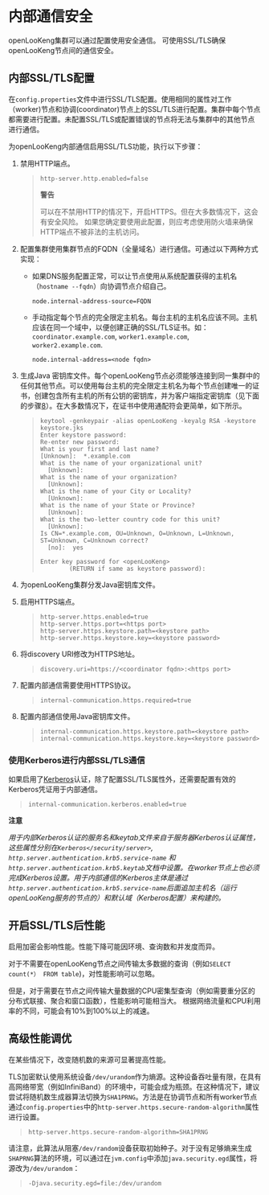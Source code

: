 
内部通信安全
=============================

openLooKeng集群可以通过配置使用安全通信。  可使用SSL/TLS确保openLooKeng节点间的通信安全。

内部SSL/TLS配置
------------------------------

在`config.properties`文件中进行SSL/TLS配置。使用相同的属性对工作（worker)节点和协调(coordinator)节点上的SSL/TLS进行配置。集群中每个节点都需要进行配置。未配置SSL/TLS或配置错误的节点将无法与集群中的其他节点进行通信。


为openLooKeng内部通信启用SSL/TLS功能，执行以下步骤：

1.  禁用HTTP端点。

    > ``` properties
    > http-server.http.enabled=false
    > ```
    > 
    > 
    > **警告**
    > 
    > 可以在不禁用HTTP的情况下，开启HTTPS。但在大多数情况下，这会有安全风险。
    > 如果您确定要使用此配置，则应考虑使用防火墙来确保HTTP端点不被非法的主机访问。
    > 
    
2.  配置集群使用集群节点的FQDN（全量域名）进行通信。可通过以下两种方式实现：
    
    -   如果DNS服务配置正常，可以让节点使用从系统配置获得的主机名（`hostname --fqdn`）向协调节点介绍自己。
    
        ``` properties
        node.internal-address-source=FQDN
        ```
    
    -   手动指定每个节点的完全限定主机名。每台主机的主机名应该不同。主机应该在同一个域中，以便创建正确的SSL/TLS证书。如：`coordinator.example.com`, `worker1.example.com`, `worker2.example.com`.
        
        ``` properties
        node.internal-address=<node fqdn>
        ```
    
3.  生成Java 密钥库文件。每个openLooKeng节点必须能够连接到同一集群中的任何其他节点。可以使用每台主机的完全限定主机名为每个节点创建唯一的证书，创建包含所有主机的所有公钥的密钥库，并为客户端指定密钥库（见下面的步骤[8](#step08)）。在大多数情况下，在证书中使用通配符会更简单，如下所示。
    
    > ``` shell
    > keytool -genkeypair -alias openLooKeng -keyalg RSA -keystore keystore.jks
    > Enter keystore password:
    > Re-enter new password:
    > What is your first and last name?
    > [Unknown]:  *.example.com
    > What is the name of your organizational unit?
    >   [Unknown]:
    > What is the name of your organization?
    >   [Unknown]:
    > What is the name of your City or Locality?
    >   [Unknown]:
    > What is the name of your State or Province?
    >   [Unknown]:
    > What is the two-letter country code for this unit?
    >   [Unknown]:
    > Is CN=*.example.com, OU=Unknown, O=Unknown, L=Unknown, ST=Unknown, C=Unknown correct?
    >   [no]:  yes
    >
    > Enter key password for <openLooKeng>
    >         (RETURN if same as keystore password):
    > ```
	
4.  为openLooKeng集群分发Java密钥库文件。

5.  启用HTTPS端点。

    > ``` properties
    > http-server.https.enabled=true
    > http-server.https.port=<https port>
    > http-server.https.keystore.path=<keystore path>
    > http-server.https.keystore.key=<keystore password>
    > ```

6.  将discovery URI修改为HTTPS地址。

    > ``` properties
    > discovery.uri=https://<coordinator fqdn>:<https port>
    > ```

7.  配置内部通信需要使用HTTPS协议。

    > ``` properties
    > internal-communication.https.required=true
    > ```

8.  <a name = "step08"></a>配置内部通信使用Java密钥库文件。

    > ``` properties
    > internal-communication.https.keystore.path=<keystore path>
    > internal-communication.https.keystore.key=<keystore password>
    > ```

### 使用Kerberos进行内部SSL/TLS通信

如果启用了[Kerberos](server.html)认证，除了配置SSL/TLS属性外，还需要配置有效的Kerberos凭证用于内部通信。

> ``` properties
> internal-communication.kerberos.enabled=true
> ```


**注意**

*用于内部Kerberos认证的服务名和keytab文件来自于服务器Kerberos认证属性，这些属性分别在`Kerberos</security/server>`, `http.server.authentication.krb5.service-name` 和 `http.server.authentication.krb5.keytab`文档中设置。在worker节点上也必须完成Kerberos设置。用于内部通信的Kerberos主体是通过`http.server.authentication.krb5.service-name`后面追加主机名（运行openLooKeng服务的节点的）和默认域（Kerberos配置）来构建的。*


开启SSL/TLS后性能
--------------------------------

启用加密会影响性能。性能下降可能因环境、查询数和并发度而异。

对于不需要在openLooKeng节点之间传输太多数据的查询（例如`SELECT count(*） FROM table`)，对性能影响可以忽略。

但是，对于需要在节点之间传输大量数据的CPU密集型查询（例如需要重分区的分布式联接、聚合和窗口函数），性能影响可能相当大。
根据网络流量和CPU利用率的不同，可能会有10%到100%以上的减速。

高级性能调优
---------------------------

在某些情况下，改变随机数的来源可显著提高性能。

TLS加密默认使用系统设备`/dev/urandom`作为熵源。这种设备吞吐量有限，在具有高网络带宽（例如InfiniBand）的环境中，可能会成为瓶颈。在这种情况下，建议尝试将随机数生成器算法切换为`SHA1PRNG`。方法是在协调节点和所有worker节点通过`config.properties`中的`http-server.https.secure-random-algorithm`属性进行设置。

> ``` properties
> http-server.https.secure-random-algorithm=SHA1PRNG
> ```

请注意，此算法从阻塞`/dev/random`设备获取初始种子。对于没有足够熵来生成`SHAPRNG`算法的环境，可以通过在`jvm.config`中添加`java.security.egd`属性，将源改为`/dev/urandom`：

> ``` properties
> -Djava.security.egd=file:/dev/urandom
> ```
